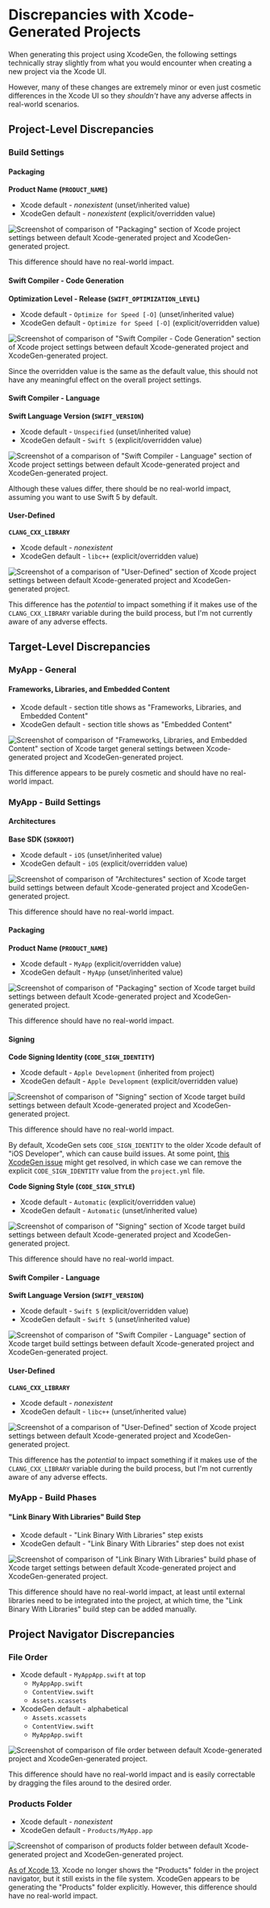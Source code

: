 # Discrepancies with Xcode-Generated Projects

When generating this project using XcodeGen, the following settings technically stray slightly from what you would encounter when creating a new project via the Xcode UI.

However, many of these changes are extremely minor or even just cosmetic differences in the Xcode UI so they _shouldn't_ have any adverse affects in real-world scenarios.

## Project-Level Discrepancies

### Build Settings

#### Packaging

**Product Name (`PRODUCT_NAME`)**

* Xcode default - _nonexistent_ (unset/inherited value)
* XcodeGen default - _nonexistent_ (explicit/overridden value)

![Screenshot of comparison of "Packaging" section of Xcode project settings between default Xcode-generated project and XcodeGen-generated project.](./images/xcode-xcodegen-project-settings-comparison-product-name.png)

This difference should have no real-world impact.

#### Swift Compiler - Code Generation

**Optimization Level - Release (`SWIFT_OPTIMIZATION_LEVEL`)**

* Xcode default - `Optimize for Speed [-O]` (unset/inherited value)
* XcodeGen default - `Optimize for Speed [-O]` (explicit/overridden value)

![Screenshot of comparison of "Swift Compiler - Code Generation" section of Xcode project settings between default Xcode-generated project and XcodeGen-generated project.](./images/xcode-xcodegen-project-settings-comparison-optimization-level-release.png)

Since the overridden value is the same as the default value, this should not have any meaningful effect on the overall project settings.

#### Swift Compiler - Language

**Swift Language Version (`SWIFT_VERSION`)**

* Xcode default - `Unspecified` (unset/inherited value)
* XcodeGen default - `Swift 5` (explicit/overridden value)

![Screenshot of a comparison of "Swift Compiler - Language" section of Xcode project settings between default Xcode-generated project and XcodeGen-generated project.](./images/xcode-xcodegen-project-settings-comparison-swift-language-version.png)

Although these values differ, there should be no real-world impact, assuming you want to use Swift 5 by default.

#### User-Defined

**`CLANG_CXX_LIBRARY`**

* Xcode default - _nonexistent_
* XcodeGen default - `libc++` (explicit/overridden value)

![Screenshot of a comparison of "User-Defined" section of Xcode project settings between default Xcode-generated project and XcodeGen-generated project.](./images/xcode-xcodegen-project-settings-comparison-user-defined-clang-cxx-library.png)

This difference has the _potential_ to impact something if it makes use of the `CLANG_CXX_LIBRARY` variable during the build process, but I'm not currently aware of any adverse effects.

## Target-Level Discrepancies

### MyApp - General

#### Frameworks, Libraries, and Embedded Content

* Xcode default - section title shows as "Frameworks, Libraries, and Embedded Content"
* XcodeGen default - section title shows as "Embedded Content"

![Screenshot of comparison of "Frameworks, Libraries, and Embedded Content" section of Xcode target general settings between Xcode-generated project and XcodeGen-generated project.](./images/xcode-xcodegen-target-settings-comparison-embedded-content.png)

This difference appears to be purely cosmetic and should have no real-world impact.

### MyApp - Build Settings

#### Architectures

**Base SDK (`SDKROOT`)**

* Xcode default - `iOS` (unset/inherited value)
* XcodeGen default - `iOS` (explicit/overridden value)

![Screenshot of comparison of "Architectures" section of Xcode target build settings between default Xcode-generated project and XcodeGen-generated project.](./images/xcode-xcodegen-target-settings-comparison-base-sdk.png)

This difference should have no real-world impact.

#### Packaging

**Product Name (`PRODUCT_NAME`)**

* Xcode default - `MyApp` (explicit/overridden value)
* XcodeGen default - `MyApp` (unset/inherited value)

![Screenshot of comparison of "Packaging" section of Xcode target build settings between default Xcode-generated project and XcodeGen-generated project.](./images/xcode-xcodegen-target-settings-comparison-product-name.png)

This difference should have no real-world impact.

#### Signing

**Code Signing Identity (`CODE_SIGN_IDENTITY`)**

* Xcode default - `Apple Development` (inherited from project)
* XcodeGen default - `Apple Development` (explicit/overridden value)

![Screenshot of comparison of "Signing" section of Xcode target build settings between default Xcode-generated project and XcodeGen-generated project.](./images/xcode-xcodegen-target-settings-comparison-code-signing-identity.png)

This difference should have no real-world impact.

By default, XcodeGen sets `CODE_SIGN_IDENTITY` to the older Xcode default of "iOS Developer", which can cause build issues. At some point, [this XcodeGen issue](https://github.com/yonaskolb/XcodeGen/issues/691) might get resolved, in which case we can remove the explicit `CODE_SIGN_IDENTITY` value from the `project.yml` file.

**Code Signing Style (`CODE_SIGN_STYLE`)**

* Xcode default - `Automatic` (explicit/overridden value)
* XcodeGen default - `Automatic` (unset/inherited value)

![Screenshot of comparison of "Signing" section of Xcode target build settings between default Xcode-generated project and XcodeGen-generated project.](./images/xcode-xcodegen-target-settings-comparison-code-signing-style.png)

This difference should have no real-world impact.

#### Swift Compiler - Language

**Swift Language Version (`SWIFT_VERSION`)**

* Xcode default - `Swift 5` (explicit/overridden value)
* XcodeGen default - `Swift 5` (unset/inherited value)

![Screenshot of comparison of "Swift Compiler - Language" section of Xcode target build settings between default Xcode-generated project and XcodeGen-generated project.](./images/xcode-xcodegen-target-settings-comparison-swift-language-version.png)

#### User-Defined

**`CLANG_CXX_LIBRARY`**

* Xcode default - _nonexistent_
* XcodeGen default - `libc++` (unset/inherited value)

![Screenshot of a comparison of "User-Defined" section of Xcode project settings between default Xcode-generated project and XcodeGen-generated project.](./images/xcode-xcodegen-target-settings-comparison-user-defined-clang-cxx-library.png)

This difference has the _potential_ to impact something if it makes use of the `CLANG_CXX_LIBRARY` variable during the build process, but I'm not currently aware of any adverse effects.

### MyApp - Build Phases

#### "Link Binary With Libraries" Build Step

* Xcode default - "Link Binary With Libraries" step exists
* XcodeGen default - "Link Binary With Libraries" step does not exist

![Screenshot of comparison of "Link Binary With Libraries" build phase of Xcode target settings between default Xcode-generated project and XcodeGen-generated project.](./images/xcode-xcodegen-target-settings-comparison-build-phases.png)

This difference should have no real-world impact, at least until external libraries need to be integrated into the project, at which time, the "Link Binary With Libraries" build step can be added manually.

## Project Navigator Discrepancies

### File Order

* Xcode default - `MyAppApp.swift` at top
    * `MyAppApp.swift`
    * `ContentView.swift`
    * `Assets.xcassets`
* XcodeGen default - alphabetical
    * `Assets.xcassets`
    * `ContentView.swift`
    * `MyAppApp.swift`

![Screenshot of comparison of file order between default Xcode-generated project and XcodeGen-generated project.](./images/xcode-xcodegen-project-structure-comparison-file-order.png)

This difference should have no real-world impact and is easily correctable by dragging the files around to the desired order.

### Products Folder

* Xcode default - _nonexistent_
* XcodeGen default - `Products/MyApp.app`

![Screenshot of comparison of products folder between default Xcode-generated project and XcodeGen-generated project.](./images/xcode-xcodegen-project-structure-comparison-products-folder.png)

[As of Xcode 13](https://developer.apple.com/documentation/xcode-release-notes/xcode-13-release-notes#New-Features), Xcode no longer shows the "Products" folder in the project navigator, but it still exists in the file system. XcodeGen appears to be generating the "Products" folder explicitly. However, this difference should have no real-world impact.
